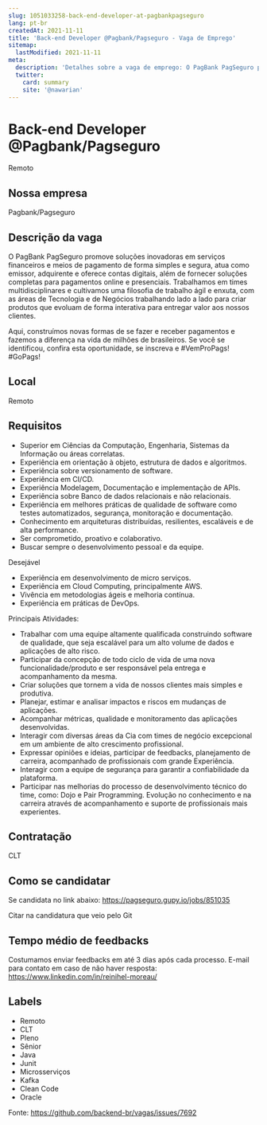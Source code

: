 ```yaml
---
slug: 1051033258-back-end-developer-at-pagbankpagseguro
lang: pt-br
createdAt: 2021-11-11
title: 'Back-end Developer @Pagbank/Pagseguro - Vaga de Emprego'
sitemap:
  lastModified: 2021-11-11
meta:
  description: 'Detalhes sobre a vaga de emprego: O PagBank PagSeguro promove soluções inovadoras em serviços financeiros e meios de pagamento de forma simples e segura, atua como emissor, adquirente e oferece contas digitais, além de fornecer soluções completas para pagamentos online e presenciais. Trabalhamos em times multidisciplinares e cultivamos uma filosofia de trabalho ágil e enxuta, com as áreas de Tecnologia e de Negócios trabalhando lado a lado para criar produtos que evoluam de forma interativa para entregar valor aos nossos clientes. Aqui, construímos novas formas de se fazer e receber pagamentos e fazemos a diferença na vida de milhões de brasileiros. Se você se identificou, confira esta oportunidade, se inscreva e #VemProPags! #GoPags!'
  twitter:
    card: summary
    site: '@nawarian'
---
```


# Back-end Developer @Pagbank/Pagseguro

Remoto

## Nossa empresa
Pagbank/Pagseguro

## Descrição da vaga

O PagBank PagSeguro promove soluções inovadoras em serviços financeiros e meios de pagamento de forma simples e segura, atua como emissor, adquirente e oferece contas digitais, além de fornecer soluções completas para pagamentos online e presenciais. Trabalhamos em times multidisciplinares e cultivamos uma filosofia de trabalho ágil e enxuta, com as áreas de Tecnologia e de Negócios trabalhando lado a lado para criar produtos que evoluam de forma interativa para entregar valor aos nossos clientes.

Aqui, construímos novas formas de se fazer e receber pagamentos e fazemos a diferença na vida de milhões de brasileiros. Se você se identificou, confira esta oportunidade, se inscreva e #VemProPags! #GoPags!

## Local
Remoto

## Requisitos

- Superior em Ciências da Computação, Engenharia, Sistemas da Informação ou áreas correlatas. 
- Experiência em orientação à objeto, estrutura de dados e algoritmos. 
- Experiência sobre versionamento de software. 
- Experiência em CI/CD. 
- Experiência Modelagem, Documentação e implementação de APIs. 
- Experiência sobre Banco de dados relacionais e não relacionais. 
- Experiência em melhores práticas de qualidade de software como testes automatizados, segurança, monitoração e documentação. 
- Conhecimento em arquiteturas distribuídas, resilientes, escaláveis e de alta performance. 
- Ser comprometido, proativo e colaborativo. 
- Buscar sempre o desenvolvimento pessoal e da equipe. 
  
Desejável 
- Experiência em desenvolvimento de micro serviços. 
- Experiência em Cloud Computing, principalmente AWS. 
- Vivência em metodologias ágeis e melhoria contínua. 
- Experiência em práticas de DevOps. 
 
Principais Atividades:
- Trabalhar com uma equipe altamente qualificada construindo software de qualidade, que seja escalável para um alto volume de dados e aplicações de alto risco. 
- Participar da concepção de todo ciclo de vida de uma nova funcionalidade/produto e ser responsável pela entrega e acompanhamento da mesma. 
- Criar soluções que tornem a vida de nossos clientes mais simples e produtiva. 
- Planejar, estimar e analisar impactos e riscos em mudanças de aplicações. 
- Acompanhar métricas, qualidade e monitoramento das aplicações desenvolvidas. 
- Interagir com diversas áreas da Cia com times de negócio excepcional em um ambiente de alto crescimento profissional. 
- Expressar opiniões e ideias, participar de feedbacks, planejamento de carreira, acompanhado de profissionais com grande Experiência. 
- Interagir com a equipe de segurança para garantir a confiabilidade da plataforma. 
- Participar nas melhorias do processo de desenvolvimento técnico do time, como: Dojo e Pair Programming. 
Evolução no conhecimento e na carreira através de acompanhamento e suporte de profissionais mais experientes.

## Contratação
CLT

## Como se candidatar
Se candidata no link abaixo:
https://pagseguro.gupy.io/jobs/851035

Citar na candidatura que veio pelo Git

## Tempo médio de feedbacks

Costumamos enviar feedbacks em até 3 dias após cada processo.
E-mail para contato em caso de não haver resposta: https://www.linkedin.com/in/reinihel-moreau/

## Labels
- Remoto
- CLT
- Pleno
- Sênior
- Java
- Junit
- Microsserviços
- Kafka
- Clean Code
- Oracle





Fonte: https://github.com/backend-br/vagas/issues/7692